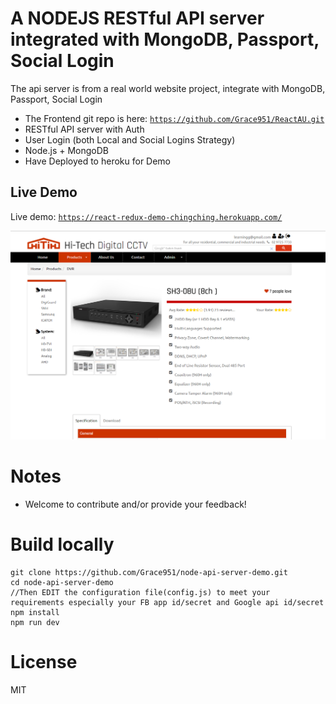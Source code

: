 # A NODEJS RESTful API server integrated with MongoDB, Passport, Social Login
The api server is from a real world website project, integrate with MongoDB, Passport, Social Login

* The Frontend git repo is here: [`https://github.com/Grace951/ReactAU.git`](https://github.com/Grace951/ReactAU.git)
* RESTful API server with Auth 
* User Login (both Local and Social Logins Strategy)
* Node.js + MongoDB 
* Have Deployed to heroku for Demo

## Live Demo 
Live demo: [`https://react-redux-demo-chingching.herokuapp.com/`](https://react-redux-demo-chingching.herokuapp.com/)

![demo gif](https://github.com/Grace951/node-api-server-demo/raw/master/screenshot.png)


# Notes
* Welcome to contribute and/or provide your feedback!   

# Build locally
```
git clone https://github.com/Grace951/node-api-server-demo.git
cd node-api-server-demo
//Then EDIT the configuration file(config.js) to meet your requirements especially your FB app id/secret and Google api id/secret
npm install
npm run dev
```

# License
MIT

